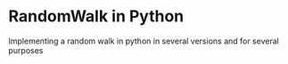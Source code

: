 # RandomWalk in Python
Implementing a random walk in python in several versions and for several purposes
